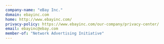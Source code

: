 ```yaml
---
company-name: "eBay Inc."
domain: ebayinc.com
home: http://www.ebayinc.com/
privacy-policy: https://www.ebayinc.com/our-company/privacy-center/
email: ebayinc@ebay.com
member-of: "Network Advertising Initiative"
---
```




